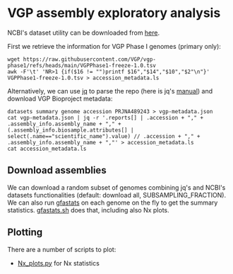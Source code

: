 # VGP assembly exploratory analysis

NCBI's dataset utility can be downloaded from [here](https://www.ncbi.nlm.nih.gov/datasets/docs/v2/download-and-install/).

First we retrieve the information for VGP Phase I genomes (primary only):
```
wget https://raw.githubusercontent.com/VGP/vgp-phase1/refs/heads/main/VGPPhase1-freeze-1.0.tsv
awk -F'\t' 'NR>1 {if($16 != "")printf $16","$14","$10","$2"\n"}' VGPPhase1-freeze-1.0.tsv > accession_metadata.ls
```

Alternatively, we can use [jq](https://jqlang.github.io/jq/) to parse the repo (here is jq's [manual](https://jqlang.github.io/jq/manual/)) and download VGP Bioproject metadata:

```
datasets summary genome accession PRJNA489243 > vgp-metadata.json
cat vgp-metadata.json | jq -r '.reports[] | .accession + "," + .assembly_info.assembly_name + "," + (.assembly_info.biosample.attributes[] | select(.name=="scientific_name").value) // .accession + "," + .assembly_info.assembly_name + ","' > accession_metadata.ls
cat accession_metadata.ls
```

## Download assemblies

We can download a random subset of genomes combining jq's and NCBI's datasets functionalities (default: download all, SUBSAMPLING_FRACTION).
We can also run [gfastats](https://github.com/vgl-hub/gfastats) on each genome on the fly to get the summary statistics. [gfastats.sh](gfastats.sh) does that, including also Nx plots.

## Plotting
There are a number of scripts to plot:
- [Nx_plots.py](Nx_plots.py) for Nx statistics
